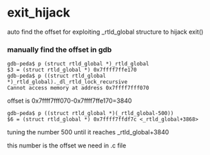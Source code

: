 # exit_hijack
auto find the offset for exploiting _rtld_global structure to hijack exit()


### manually find the offset in gdb
```
gdb-peda$ p (struct rtld_global *)_rtld_global
$3 = (struct rtld_global *) 0x7ffff7ffe170
gdb-peda$ p ((struct rtld_global *)_rtld_global)._dl_rtld_lock_recursive
Cannot access memory at address 0x7ffff7fff070
```
offset is 0x7ffff7fff070-0x7ffff7ffe170=3840
```
gdb-peda$ p ((struct rtld_global *)(_rtld_global-500))
$6 = (struct rtld_global *) 0x7ffff7ffdf7c <_rtld_global+3868>
```
tuning the number 500 until it reaches _rtld_global+3840

this number is the offset we need in .c file
